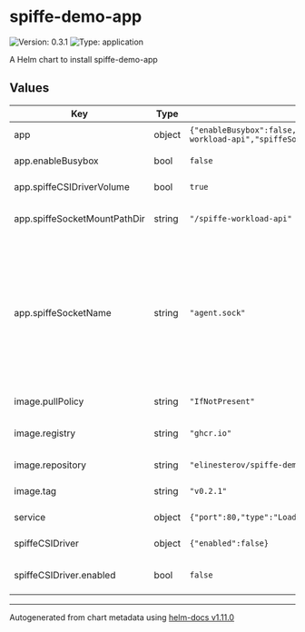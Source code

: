 # spiffe-demo-app

![Version: 0.3.1](https://img.shields.io/badge/Version-0.3.1-informational?style=flat-square) ![Type: application](https://img.shields.io/badge/Type-application-informational?style=flat-square)

A Helm chart to install spiffe-demo-app

## Values

| Key | Type | Default | Description |
|-----|------|---------|-------------|
| app | object | `{"enableBusybox":false,"spiffeCSIDriverVolume":true,"spiffeSocketMountPathDir":"/spiffe-workload-api","spiffeSocketName":"agent.sock"}` | The App configuration |
| app.enableBusybox | bool | `false` | Enable busybox container |
| app.spiffeCSIDriverVolume | bool | `true` | Add SPIFFE CSIdirver volume |
| app.spiffeSocketMountPathDir | string | `"/spiffe-workload-api"` | SPIFFE Workload API socket mount path |
| app.spiffeSocketName | string | `"agent.sock"` | SPIFFE Workload API socket name exposed by the agent the resulting default socket path will be /spiffe-workload-api/agent.sock spiffeSocketName is a filename from the socket path for the agent |
| image.pullPolicy | string | `"IfNotPresent"` | The image pull policy |
| image.registry | string | `"ghcr.io"` | The OCI registry to pull the image from |
| image.repository | string | `"elinesterov/spiffe-demo-app"` | The repository within the registry |
| image.tag | string | `"v0.2.1"` | The image tag to pull |
| service | object | `{"port":80,"type":"LoadBalancer"}` | The service type to use |
| spiffeCSIDriver | object | `{"enabled":false}` | SPIFFE CSI driver support |
| spiffeCSIDriver.enabled | bool | `false` | Enable/disable SPIFFE CSI driver support |

----------------------------------------------
Autogenerated from chart metadata using [helm-docs v1.11.0](https://github.com/norwoodj/helm-docs/releases/v1.11.0)

